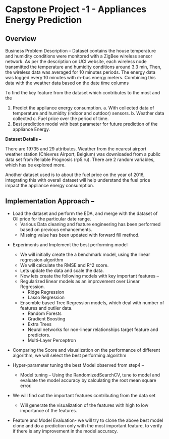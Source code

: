 ﻿# Capstone Project -1 - Appliances Energy Prediction
## Overview

Business Problem Description – Dataset contains the house temperature and humidity conditions were monitored with a ZigBee wireless sensor network. As per the description on UCI website, each wireless node transmitted the temperature and humidity conditions around 3.3 min, Then, the wireless data was averaged for 10 minutes periods. The energy data was logged every 10 minutes with m-bus energy meters. Combining this data with the weather data based on the date time columns

To find the key feature from the dataset which contributes to the most and the 

1.	Predict the appliance energy consumption.
		a.	With collected data of temperature and humidity (indoor and outdoor) sensors.
		b.	Weather data collected
		c.	Fuel price over the period of time.
2.	Best prediction model with best parameter for future prediction of the appliance Energy.

**Dataset Details –**

There are 19735 and 29 attributes.  Weather from the nearest airport weather station (Chievres Airport, Belgium) was downloaded from a public data set from Reliable Prognosis (rp5.ru). There are 2 random variables, which has be explored more.

Another dataset used is to about the fuel price on the year of 2016, integrating this with overall dataset will help understand the fuel price impact the appliance energy consumption.

## Implementation Approach –

 - Load the dataset and perform the EDA, and merge with the dataset of Oil price for the particular date range. 
	 - 	Various Data cleaning and feature engineering has been performed based on previous enhancements.
	 - Missing value has been updated with forward fill method.

* Experiments and Implement the best performing model
	* We will initially create the a benchmark model, using the linear regression algorithm
	* We will calculate the RMSE and R^2 score.
	* Lets update the data and scale the data.
	* Now lets create the following models with key important features –
	* Regularized linear models as an improvement over Linear Regression.
		* Ridge Regression
		* Lasso Regression
	* Ensemble based Tree Regression models, which deal with number of features and outlier data.
		* Random Forests
		* Gradient Boosting
		* Extra Trees
		* Neural networks for non-linear relationships target feature and predictors.
		* Multi-Layer Perceptron

* Comparing the Score and visualization on the performance of different algorithm, we will select the best performing algorithm

* Hyper-parameter tuning the best Model observed from step4 –
	* Model tuning – Using the RandomizedSearchCV, tune to model and evaluate the model accuracy by calculating the root mean square error.

* We will find out the important features contributing from the data set
	* Will generate the visualization of the features with high to low importance of the features.

* Feature and Model Evaluation- we will try to clone the above best model clone and do a prediction only with the most important feature, to verify if there is any improvement in the model accuracy.

